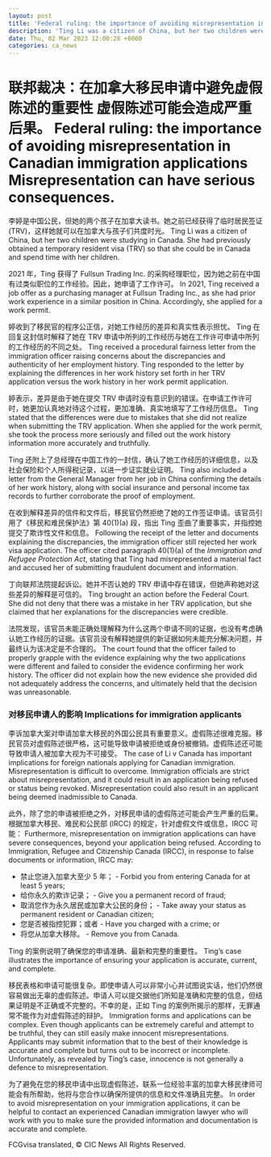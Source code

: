 ```yaml
---
layout: post
title: 'Federal ruling: the importance of avoiding misrepresentation in Canadian immigration applications'
description: 'Ting Li was a citizen of China, but her two children were studying in Canada. She had previously obtained a temporary resident visa (TRV) so that she could be in Canada and spend time with her children. Discover if You Are Eligible for Canadian Immigration In 2021, Ting received a job offer as a purchasing […]'
date: Thu, 02 Mar 2023 12:00:28 +0000
categories: ca_news
---
```


# 联邦裁决：在加拿大移民申请中避免虚假陈述的重要性 虚假陈述可能会造成严重后果。	Federal ruling: the importance of avoiding misrepresentation in Canadian immigration applications Misrepresentation can have serious consequences.
李婷是中国公民，但她的两个孩子在加拿大读书。她之前已经获得了临时居民签证 (TRV)，这样她就可以在加拿大与孩子们共度时光。	Ting Li was a citizen of China, but her two children were studying in Canada. She had previously obtained a temporary resident visa (TRV) so that she could be in Canada and spend time with her children.
	
2021 年，Ting 获得了 Fullsun Trading Inc. 的采购经理职位，因为她之前在中国有过类似职位的工作经验。因此，她申请了工作许可。	In 2021, Ting received a job offer as a purchasing manager at Fullsun Trading Inc., as she had prior work experience in a similar position in China. Accordingly, she applied for a work permit.
	
婷收到了移民官的程序公正信，对她工作经历的差异和真实性表示担忧。 Ting 在回复这封信时解释了她在 TRV 申请中所列的工作经历与她在工作许可申请中所列的工作经历的不同之处。	Ting received a procedural fairness letter from the immigration officer raising concerns about the discrepancies and authenticity of her employment history. Ting responded to the letter by explaining the differences in her work history set forth in her TRV application versus the work history in her work permit application.
	
婷表示，差异是由于她在提交 TRV 申请时没有意识到的错误。在申请工作许可时，她更加认真地对待这个过程，更加准确、真实地填写了工作经历信息。	Ting stated that the differences were due to mistakes that she did not realize when submitting the TRV application. When she applied for the work permit, she took the process more seriously and filled out the work history information more accurately and truthfully.
	
Ting 还附上了总经理在中国工作的一封信，确认了她工作经历的详细信息，以及社会保险和个人所得税记录，以进一步证实就业证明。	Ting also included a letter from the General Manager from her job in China confirming the details of her work history, along with social insurance and personal income tax records to further corroborate the proof of employment.
	
在收到解释差异的信件和文件后，移民官仍然拒绝了她的工作签证申请。该官员引用了《移民和难民保护法》第 40(1)(a) 段，指出 Ting 歪曲了重要事实，并指控她提交了欺诈性文件和信息。	Following the receipt of the letter and documents explaining the discrepancies, the immigration officer still rejected her work visa application. The officer cited paragraph 40(1)(a) of the _Immigration and Refugee Protection Act_, stating that Ting had misrepresented a material fact and accused her of submitting fraudulent document and information.
	
丁向联邦法院提起诉讼。她并不否认她的 TRV 申请中存在错误，但她声称她对这些差异的解释是可信的。	Ting brought an action before the Federal Court. She did not deny that there was a mistake in her TRV application, but she claimed that her explanations for the discrepancies were credible.
	
法院发现，该官员未能正确处理解释为什么这两个申请不同的证据，也没有考虑确认她工作经历的证据。该官员没有解释她提供的新证据如何未能充分解决问题，并最终认为该决定是不合理的。	The court found that the officer failed to properly grapple with the evidence explaining why the two applications were different and failed to consider the evidence confirming her work history. The officer did not explain how the new evidence she provided did not adequately address the concerns, and ultimately held that the decision was unreasonable.
	
### 对移民申请人的影响	Implications for immigration applicants
	
李诉加拿大案对申请加拿大移民的外国公民具有重要意义。虚假陈述很难克服。移民官员对虚假陈述很严格，这可能导致申请被拒绝或身份被撤销。虚假陈述还可能导致申请人被加拿大视为不可接受。	The case of Li v Canada has important implications for foreign nationals applying for Canadian immigration. Misrepresentation is difficult to overcome. Immigration officials are strict about misrepresentation, and it could result in an application being refused or status being revoked. Misrepresentation could also result in an applicant being deemed inadmissible to Canada.
	
此外，除了您的申请被拒绝之外，对移民申请的虚假陈述可能会产生严重的后果。根据加拿大移民、难民和公民部 (IRCC) 的规定，针对虚假文件或信息，IRCC 可能：	Furthermore, misrepresentation on immigration applications can have severe consequences, beyond your application being refused. According to Immigration, Refugee and Citizenship Canada (IRCC), in response to false documents or information, IRCC may:
	
- 禁止您进入加拿大至少 5 年；	-   Forbid you from entering Canada for at least 5 years;
- 给你永久的欺诈记录；	-   Give you a permanent record of fraud;
- 取消您作为永久居民或加拿大公民的身份；	-   Take away your status as permanent resident or Canadian citizen;
- 您是否被指控犯罪；或者	-   Have you charged with a crime; or
- 将您从加拿大移除。	-   Remove you from Canada.
	
Ting 的案例说明了确保您的申请准确、最新和完整的重要性。	Ting’s case illustrates the importance of ensuring your application is accurate, current, and complete.
	
移民表格和申请可能很复杂。即使申请人可以非常小心并试图说实话，他们仍然很容易做出无辜的虚假陈述。申请人可以提交据他们所知是准确和完整的信息，但结果证明是不正确或不完整的。不幸的是，正如 Ting 的案例所揭示的那样，无罪通常不能作为对虚假陈述的辩护。	Immigration forms and applications can be complex. Even though applicants can be extremely careful and attempt to be truthful, they can still easily make innocent misrepresentations. Applicants may submit information that to the best of their knowledge is accurate and complete but turns out to be incorrect or incomplete. Unfortunately, as revealed by Ting’s case, innocence is not generally a defence to misrepresentation.
	
为了避免在您的移民申请中出现虚假陈述，联系一位经验丰富的加拿大移民律师可能会有所帮助，他将与您合作以确保所提供的信息和文件准确且完整。	In order to avoid misrepresentation on your immigration applications, it can be helpful to contact an experienced Canadian immigration lawyer who will work with you to make sure the provided information and documentation is accurate and complete.
	

FCGvisa translated, © CIC News All Rights Reserved.
